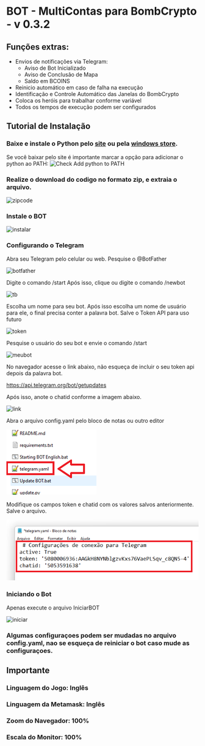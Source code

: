 # BOT - MultiContas para BombCrypto - v 0.3.2

## Funções extras:
- Envios de notificações via Telegram:
	- Aviso de Bot Inicializado
	- Aviso de Conclusão de Mapa
	- Saldo em BCOINS
- Reinicio automático em caso de falha na execução
- Identificação e Controle Automático das Janelas do BombCrypto
- Coloca os heróis para trabalhar conforme variável
- Todos os tempos de execução podem ser configurados

## Tutorial de Instalação

### Baixe e instale o Python pelo [site](https://www.python.org/downloads/) ou pela [windows store](https://www.microsoft.com/p/python-37/9nj46sx7x90p?activetab=pivot:overviewtab).

Se você baixar pelo site é importante marcar a opção para adicionar o
python ao PATH:
![Check Add python to PATH](https://github.com/rzanca/bombcrypto-multibot/blob/main/readme-images/path.png?raw=true)

### Realize o download do codigo no formato zip, e extraia o arquivo.

![zipcode](https://github.com/rzanca/bombcrypto-multibot/blob/main/readme-images/download.png?raw=true)

### Instale o BOT

![instalar](https://github.com/rzanca/bombcrypto-multibot/blob/main/readme-images/instalar.png?raw=true)

### Configurando o Telegram

Abra seu Telegram pelo celular ou web.
Pesquise o @BotFather

![botfather](https://github.com/rzanca/bombcrypto-multibot/blob/main/readme-images/botfather.png?raw=true)

Digite o comando /start
Após isso, clique ou digite o comando /newbot

![tb](https://github.com/rzanca/bombcrypto-multibot/blob/main/readme-images/telegrambot.png?raw=true)

Escolha um nome para seu bot.
Após isso escolha um nome de usuário para ele, o final precisa conter a palavra bot.
Salve o Token API para uso futuro

![token](https://github.com/rzanca/bombcrypto-multibot/blob/main/readme-images/token.png?raw=true)

Pesquise o usuário do seu bot e envie o comando /start

![meubot](https://github.com/rzanca/bombcrypto-multibot/blob/main/readme-images/meubot.png?raw=true)

No navegador acesse o link abaixo, não esqueça de incluir o seu token api depois da palavra bot.

https://api.telegram.org/bot/getupdates

Após isso, anote o chatid conforme a imagem abaixo.

![link](https://github.com/rzanca/bombcrypto-multibot/blob/main/readme-images/chatid.png?raw=true)

Abra o arquivo config.yaml pelo bloco de notas ou outro editor

![config](https://github.com/rzanca/bombcrypto-multibot/blob/main/readme-images/config.png?raw=true)

Modifique os campos token e chatid com os valores salvos anteriormente. 
Salve o arquivo.

![log](https://github.com/rzanca/bombcrypto-multibot/blob/main/readme-images/telegramlog.png?raw=true)

### Iniciando o Bot

Apenas execute o arquivo IniciarBOT 

![iniciar](https://github.com/rzanca/bombcrypto-multibot/blob/main/readme-images/iniciar.png?raw=true)

### Algumas configuraçoes podem ser mudadas no arquivo config.yaml, nao se esqueça de reiniciar o bot caso mude as configuraçoes.

## Importante

### Linguagem do Jogo: Inglês
### Linguagem da Metamask: Inglês
### Zoom do Navegador: 100%
### Escala do Monitor: 100%

